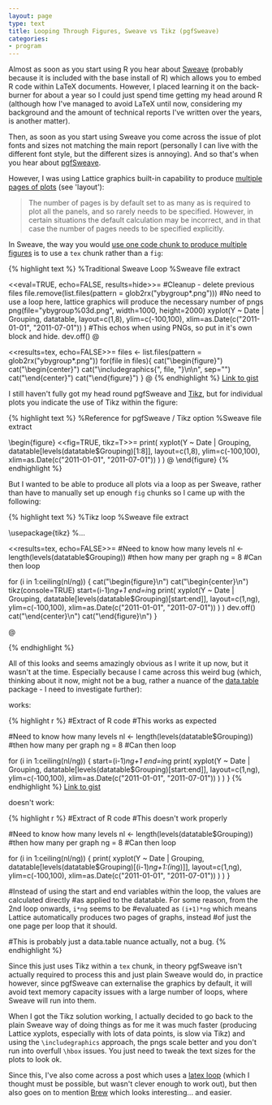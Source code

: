```yaml
---
layout: page
type: text
title: Looping Through Figures, Sweave vs Tikz (pgfSweave)
categories: 
- program
---
```

Almost as soon as you start using R you hear about [Sweave](http://www.statistik.lmu.de/~leisch/Sweave/) (probably because it is included with the base install of R) which allows you to embed R code within LaTeX documents. However, I placed learning it on the back-burner for about a year so I could just spend time getting my head around R (although how I've managed to avoid LaTeX until now, considering my background and the amount of technical reports I've written over the years, is another matter).

Then, as soon as you start using Sweave you come across the issue of plot fonts and sizes not matching the main report (personally I can live with the different font style, but the different sizes is annoying). And so that's when you hear about [pgfSweave](http://crantastic.org/packages/pgfSweave).

However, I was using Lattice graphics built-in capability to produce [multiple pages of plots](http://stat.ethz.ch/R-manual/R-devel/library/lattice/html/xyplot.html) (see 'layout'):

> The number of pages is by default set to as many as is required to plot all the panels, and so rarely needs to be specified. However, in certain situations the default calculation may be incorrect, and in that case the number of pages needs to be specified explicitly.

In Sweave, the way you would [use one code chunk to produce multiple figures](http://www.statistik.lmu.de/~leisch/Sweave/FAQ.html#x1-11000A.9) is to use a `tex` chunk rather than a `fig`:

{% highlight text %}
%Traditional Sweave Loop
%Sweave file extract

<<eval=TRUE, echo=FALSE, results=hide>>=
#Cleanup - delete previous files
file.remove(list.files(pattern = glob2rx("ybygroup*.png")))
#No need to use a loop here, lattice graphics will produce the necessary number of pngs
png(file="ybygroup%03d.png", width=1000, height=2000)
xyplot(Y ~ Date | Grouping, datatable, layout=c(1,8), ylim=c(-100,100), xlim=as.Date(c("2011-01-01", "2011-07-01")) )
#This echos when using PNGs, so put in it's own block and hide.
dev.off()
@


<<results=tex, echo=FALSE>>=
files <- list.files(pattern = glob2rx("ybygroup*.png"))
for(file in files){
    cat("\\begin{figure}")
    cat("\\begin{center}")
    cat("\\includegraphics{", file, "}\n\n", sep="")
    cat("\\end{center}")
    cat("\\end{figure}")
}
@
{% endhighlight %}
[Link to gist](https://gist.github.com/1380278)

I still haven't fully got my head round pgfSweave and [Tikz](http://cran.r-project.org/web/packages/tikzDevice/), but for individual plots you indicate the use of Tikz within the figure:

{% highlight text %}
%Reference for pgfSweave / Tikz option
%Sweave file extract

\begin{figure}
<<fig=TRUE, tikz=T>>=
print(
	xyplot(Y ~ Date | Grouping, datatable[levels(datatable$Grouping)[1:8]], layout=c(1,8), ylim=c(-100,100), xlim=as.Date(c("2011-01-01", "2011-07-01")) )
)
@
\end{figure}
{% endhighlight %}

But I wanted to be able to produce all plots via a loop as per Sweave, rather than have to manually set up enough `fig` chunks so I came up with the following:

{% highlight text %}
%Tikz loop
%Sweave file extract

\usepackage{tikz}
%...

<<results=tex, echo=FALSE>>=
#Need to know how many levels
nl <- length(levels(datatable$Grouping))
#then how many per graph
ng = 8
#Can then loop

for (i in 1:ceiling(nl/ng)) {
    cat("\\begin{figure}\n")
    cat("\\begin{center}\n")
    tikz(console=TRUE)
    start=(i-1)*ng+1
    end=i*ng
    print(
        xyplot(Y ~ Date | Grouping, datatable[levels(datatable$Grouping)[start:end]], layout=c(1,ng), ylim=c(-100,100), xlim=as.Date(c("2011-01-01", "2011-07-01")) )
	)
    dev.off()
    cat("\\end{center}\n")
    cat("\\end{figure}\n")
}

@

{% endhighlight %}

All of this looks and seems amazingly obvious as I write it up now, but it wasn't at the time. Especially because I came across this weird bug (which, thinking about it now, might not be a bug, rather a nuance of the [data.table](http://crantastic.org/packages/data-table) package - I need to investigate further):

works:

{% highlight r %}
#Extract of R code
#This works as expected

#Need to know how many levels
nl <- length(levels(datatable$Grouping))
#then how many per graph
ng = 8
#Can then loop

for (i in 1:ceiling(nl/ng)) {
    start=(i-1)*ng+1
    end=i*ng
    print(
        xyplot(Y ~ Date | Grouping, datatable[levels(datatable$Grouping)[start:end]], layout=c(1,ng), ylim=c(-100,100), xlim=as.Date(c("2011-01-01", "2011-07-01")) )
	)
}
{% endhighlight %}
[Link to gist](https://gist.github.com/1380293)

doesn't work:


{% highlight r %}
#Extract of R code
#This doesn't work properly

#Need to know how many levels
nl <- length(levels(datatable$Grouping))
#then how many per graph
ng = 8
#Can then loop

for (i in 1:ceiling(nl/ng)) {
    print(
        xyplot(Y ~ Date | Grouping, datatable[levels(datatable$Grouping)[(i-1)*ng+1:(i*ng)]], layout=c(1,ng), ylim=c(-100,100), xlim=as.Date(c("2011-01-01", "2011-07-01")) )
	)
}

#Instead of using the start and end variables within the loop, the values are calculated directly
#as applied to the datatable. For some reason, from the 2nd loop onwards, `i*ng` seems to be 
#evaluated as `(i+1)*ng` which means Lattice automatically produces two pages of graphs, instead
#of just the one page per loop that it should. 

#This is probably just a data.table nuance actually, not a bug.
{% endhighlight %}

Since this just uses Tikz within a `tex` chunk, in theory pgfSweave isn't actually required to process this and just  plain Sweave would do, in practice however, since pgfSweave can externalise the graphics by default, it will avoid text memory capacity issues with a large number of loops, where Sweave will run into them. 

When I got the Tikz solution working, I actually decided to go back to the plain Sweave way of doing things as for me it was much faster (producing Lattice xyplots, especially with lots of data points, is slow via Tikz) and using the `\includegraphics` approach, the pngs scale better and you don't run into overfull `\hbox` issues. You just need to tweak the text sizes for the plots to look ok.

Since this, I've also come across a post which uses a [latex loop](http://www.mail-archive.com/r-help@r-project.org/msg105487.html) (which I thought must be possible, but wasn't clever enough to work out), but then also goes on to mention [Brew](http://cran.r-project.org/web/packages/brew/index.html) which looks interesting... and easier.
